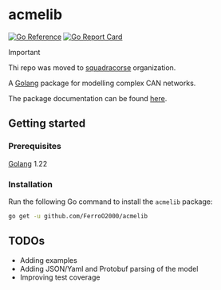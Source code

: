 # acmelib

[![Go Reference](https://pkg.go.dev/badge/github.com/FerroO2000/acmelib.svg)](https://pkg.go.dev/github.com/FerroO2000/acmelib)
[![Go Report Card](https://goreportcard.com/badge/github.com/FerroO2000/acmelib)](https://goreportcard.com/report/github.com/FerroO2000/acmelib)

> [!IMPORTANT]
> Thi repo was moved to [squadracorse](https://github.com/squadracorsepolito/acmelib) organization.

A [Golang](https://go.dev/) package for modelling complex CAN networks.

The package documentation can be found [here](https://pkg.go.dev/github.com/FerroO2000/acmelib).

## Getting started

### Prerequisites

[Golang](https://go.dev/) 1.22

### Installation

Run the following Go command to install the `acmelib` package:

```sh
go get -u github.com/FerroO2000/acmelib
```

## TODOs

- Adding examples
- Adding JSON/Yaml and Protobuf parsing of the model
- Improving test coverage
